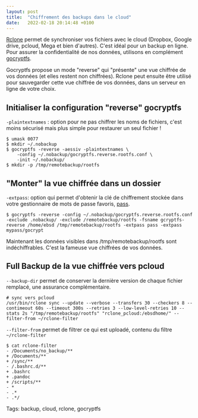 ```yaml
---
layout: post
title:  "Chiffrement des backups dans le cloud"
date:   2022-02-18 20:14:48 +0100
---
```


[Rclone](https://rclone.org/) permet de synchroniser vos fichiers avec le cloud (Dropbox, Google drive, pcloud, Mega et bien d'autres). C'est idéal pour un backup en ligne. Pour assurer la confidentialité de nos données, utilisons en complément [gocryptfs](https://nuetzlich.net/gocryptfs/).

Gocryptfs propose un mode "reverse" qui "présente" une vue chiffrée de vos données (et elles restent non chiffrées). Rclone peut ensuite être utilisé pour sauvegarder cette vue chiffrée de vos données, dans un serveur en ligne de votre choix.

## Initialiser la configuration "reverse" gocryptfs

`-plaintextnames` : option pour ne pas chiffrer les noms de fichiers, c'est moins sécurisé mais plus simple pour restaurer un seul fichier !

	$ umask 0077
	$ mkdir ~/.nobackup
	$ gocryptfs -reverse -aessiv -plaintextnames \
    	-config ~/.nobackup/gocryptfs.reverse.rootfs.conf \
	    -init ~/.nobackup/
	$ mkdir -p /tmp/remotebackup/rootfs


## "Monter" la vue chiffrée dans un dossier

`-extpass`: option qui permet d'obtenir la clé de chiffrement stockée dans votre gestionnaire de mots de passe favoris, [pass](https://www.passwordstore.org/).

	$ gocryptfs -reverse -config ~/.nobackup/gocryptfs.reverse.rootfs.conf -exclude .nobackup/ -exclude /remotebackup/rootfs -fsname gcryptfs-reverse /home/ebsd /tmp/remotebackup/rootfs -extpass pass -extpass mypass/gocrypt

Maintenant les données visibles dans /tmp/remotebackup/rootfs sont indéchiffrables. C'est la fameuse vue chiffrées de vos données.

## Full Backup de la vue chiffrée vers pcloud

`--backup-dir` permet de conserver la dernière version de chaque fichier remplacé, une assurance complémentaire.

	# sync vers pcloud
	/usr/bin/rclone sync --update --verbose --transfers 30 --checkers 8 --contimeout 60s --timeout 300s --retries 3 --low-level-retries 10 --stats 2s "/tmp/remotebackup/rootfs" "rclone_pcloud:/ebsdhome/" --filter-from ~/rclone-filter

`--filter-from` permet de filtrer ce qui est uploadé, contenu du filtre `~/rclone-filter`

	$ cat rclone-filter 
	- /Documents/no_backup/**
	+ /Documents/**
	+ /sync/**
	- /.bashrc.d/**
	+ .bashrc
	+ .pandoc
	+ /scripts/**
	- *
	- .*
	- .*/

Tags: backup, cloud, rclone, gocryptfs

